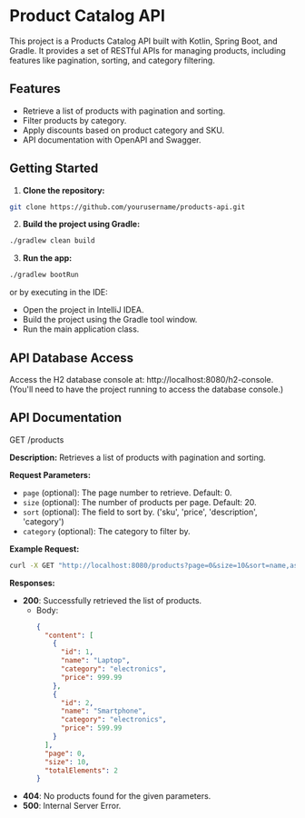 # Product Catalog API
This project is a Products Catalog API built with Kotlin, Spring Boot, and Gradle. It provides a set of RESTful APIs for managing products, including features like pagination, sorting, and category filtering.  
## Features
- Retrieve a list of products with pagination and sorting.
- Filter products by category.
- Apply discounts based on product category and SKU.
- API documentation with OpenAPI and Swagger.
## Getting Started
1. **Clone the repository:**
```sh
git clone https://github.com/yourusername/products-api.git
```
2. **Build the project using Gradle:**
```sh
./gradlew clean build
```
3. **Run the app:**
```sh
./gradlew bootRun
```

or by executing in the IDE:  
- Open the project in IntelliJ IDEA.
- Build the project using the Gradle tool window.
- Run the main application class.

## API Database Access
Access the H2 database console at: http://localhost:8080/h2-console.
(You'll need to have the project running to access the database console.)

## API Documentation
GET /products

**Description:**
Retrieves a list of products with pagination and sorting.

**Request Parameters:**
- `page` (optional): The page number to retrieve. Default: 0.
- `size` (optional): The number of products per page. Default: 20.
- `sort` (optional): The field to sort by. ('sku', 'price', 'description', 'category')
- `category` (optional): The category to filter by.

**Example Request:**
```sh
curl -X GET "http://localhost:8080/products?page=0&size=10&sort=name,asc&category=electronics" -H "accept: application/json"
```

**Responses:**
- **200**: Successfully retrieved the list of products.
    - Body:
      ```json
      {
        "content": [
          {
            "id": 1,
            "name": "Laptop",
            "category": "electronics",
            "price": 999.99
          },
          {
            "id": 2,
            "name": "Smartphone",
            "category": "electronics",
            "price": 599.99
          }
        ],
        "page": 0,
        "size": 10,
        "totalElements": 2
      }
      ```
- **404**: No products found for the given parameters.
- **500**: Internal Server Error.
